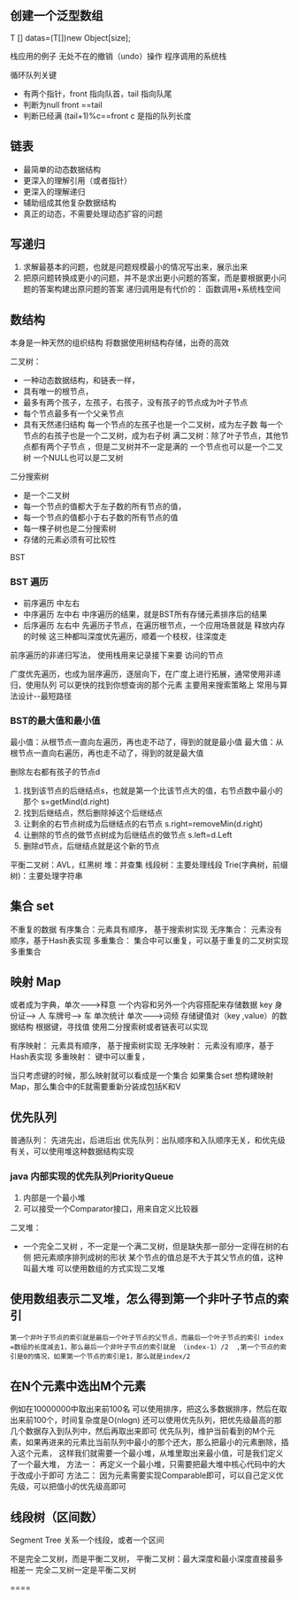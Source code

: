 ## 创建一个泛型数组
T [] datas=(T[])new Object[size];

栈应用的例子
无处不在的撤销（undo）操作
程序调用的系统栈

循环队列关键
* 有两个指针，front 指向队首，tail 指向队尾
* 判断为null front ==tail
* 判断已经满  (tail+1)%c==front   c 是指的队列长度

## 链表
* 最简单的动态数据结构
* 更深入的理解引用（或者指针）
* 更深入的理解递归
* 辅助组成其他复杂数据结构
* 真正的动态，不需要处理动态扩容的问题


## 写递归
1. 求解最基本的问题，也就是问题规模最小的情况写出来，展示出来
2. 把原问题转换成更小的问题，并不是求出更小问题的答案，而是要根据更小问题的答案构建出原问题的答案
递归调用是有代价的： 函数调用+系统栈空间

## 数结构
本身是一种天然的组织结构
将数据使用树结构存储，出奇的高效

二叉树：
* 一种动态数据结构，和链表一样，
* 具有唯一的根节点，
* 最多有两个孩子，左孩子，右孩子，没有孩子的节点成为叶子节点
* 每个节点最多有一个父亲节点
* 具有天然递归结构
    每一个节点的左孩子也是一个二叉树，成为左子数
    每一个节点的右孩子也是一个二叉树，成为右子树
满二叉树：除了叶子节点，其他节点都有两个子节点    ，但是二叉树并不一定是满的
一个节点也可以是一个二叉树
一个NULL也可以是二叉树

二分搜索树
* 是一个二叉树
* 每一个节点的值都大于左子数的所有节点的值，
* 每一个节点的值都小于右子数的所有节点的值
* 每一棵子树也是二分搜索树
* 存储的元素必须有可比较性

BST
### BST 遍历
* 前序遍历  中左右
* 中序遍历  左中右    中序遍历的结果，就是BST所有存储元素排序后的结果
* 后序遍历  左右中  先遍历子节点，在遍历根节点，一个应用场景就是 释放内存的时候
这三种都叫深度优先遍历，顺着一个枝杈，往深度走

前序遍历的非递归写法，
使用栈用来记录接下来要 访问的节点

广度优先遍历，也成为层序遍历，逐层向下，在广度上进行拓展，通常使用非递归，使用队列
可以更快的找到你想查询的那个元素
主要用来搜索策略上
常用与算法设计--最短路径

### BST的最大值和最小值
最小值：从根节点一直向左遍历，再也走不动了，得到的就是最小值
最大值：从根节点一直向右遍历，再也走不动了，得到的就是最大值

删除左右都有孩子的节点d
1. 找到该节点的后继结点s，也就是第一个比该节点大的值，右节点数中最小的那个  s=getMind(d.right)
2. 找到后继结点，然后删除掉这个后继结点
3. 让剩余的右节点树成为后继结点的右节点 s.right=removeMin(d.right)
4. 让删除的节点的做节点树成为后继结点的做节点 s.left=d.Left
5. 删除d节点，后继结点就是这个新的节点

平衡二叉树：AVL，红黑树
堆：并查集
线段树：主要处理线段
Trie(字典树，前缀树)：主要处理字符串

## 集合 set
不重复的数据
有序集合：元素具有顺序， 基于搜索树实现
无序集合： 元素没有顺序，基于Hash表实现
多重集合： 集合中可以重复，可以基于重复的二叉树实现多重集合

## 映射 Map
或者成为字典，单次--->释意
一个内容和另外一个内容搭配来存储数据 key
  身份证--> 人
  车牌号--> 车
  单次统计  单次--->词频
存储键值对（key ,value）的数据结构
根据键，寻找值
使用二分搜索树或者链表可以实现

有序映射： 元素具有顺序， 基于搜索树实现
无序映射： 元素没有顺序，基于Hash表实现
多重映射： 键中可以重复，

当只考虑键的时候，那么映射就可以看成是一个集合
如果集合set 想构建映射Map，那么集合中的E就需要重新分装成包括K和V

## 优先队列
普通队列： 先进先出，后进后出
优先队列：出队顺序和入队顺序无关，和优先级有关，可以使用堆这种数据结构实现

### java 内部实现的优先队列PriorityQueue
1. 内部是一个最小堆
2. 可以接受一个Comparator接口，用来自定义比较器

二叉堆：
* 一个完全二叉树 ，不一定是一个满二叉树，但是缺失那一部分一定得在树的右侧
把元素顺序排列成树的形状
某个节点的值总是不大于其父节点的值，这种叫最大堆
可以使用数组的方式实现二叉堆

## 使用数组表示二叉堆，怎么得到第一个非叶子节点的索引
    第一个非叶子节点的索引就是最后一个叶子节点的父节点，而最后一个叶子节点的索引 index =数组的长度减去1，那么最后一个非叶子节点的索引就是 （index-1）/2  ,第一个节点的索引是0的情况，如果第一个节点的索引是1，那么就是index/2

## 在N个元素中选出M个元素
例如在10000000中取出来前100名
可以使用排序，把这么多数据排序，然后在取出来前100个，时间复杂度是O(nlogn)
还可以使用优先队列，把优先级最高的那几个数据存入到队列中，然后再取出来即可
优先队列，维护当前看到的M个元素，如果再进来的元素比当前队列中最小的那个还大，那么把最小的元素删除，插入这个元素，
这样我们就需要一个最小堆，从堆里取出来最小值，可是我们定义了一个最大堆，
方法一： 再定义一个最小堆，只需要把最大堆中核心代码中的大于改成小于即可
方法二： 因为元素需要实现Comparable即可，可以自己定义优先级，可以把值小的优先级高即可

## 线段树（区间数）
Segment Tree
关系一个线段，或者一个区间

不是完全二叉树，而是平衡二叉树，
平衡二叉树：最大深度和最小深度直接最多相差一
完全二叉树一定是平衡二叉树









====

